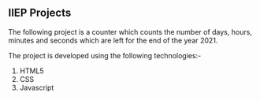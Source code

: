 ## IIEP Projects

The following project is a counter which counts the number of days, hours, minutes and seconds which are left for the end of the year 2021.

The project is developed using the following technologies:-

1) HTML5
2) CSS
3) Javascript